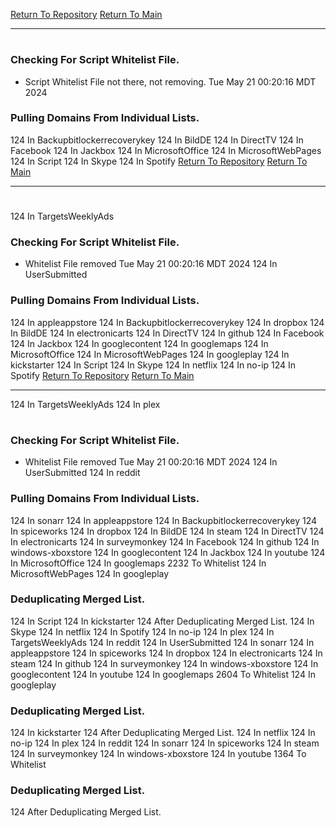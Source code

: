 [Return To Repository](https://github.com/DigitalWarrior/piholeparser/)
[Return To Main](https://github.com/DigitalWarrior/piholeparser/blob/master/RecentRunLogs/Mainlog.md)
____________________________________
# 
### Checking For Script Whitelist File.
* Script Whitelist File not there, not removing. Tue May 21 00:20:16 MDT 2024
### Pulling Domains From Individual Lists.
124 In Backupbitlockerrecoverykey
124 In BildDE
124 In DirectTV
124 In Facebook
124 In Jackbox
124 In MicrosoftOffice
124 In MicrosoftWebPages
124 In Script
124 In Skype
124 In Spotify
[Return To Repository](https://github.com/DigitalWarrior/piholeparser/)
[Return To Main](https://github.com/DigitalWarrior/piholeparser/blob/master/RecentRunLogs/Mainlog.md)
____________________________________
# 
124 In TargetsWeeklyAds
### Checking For Script Whitelist File.
* Whitelist File removed Tue May 21 00:20:16 MDT 2024
124 In UserSubmitted
### Pulling Domains From Individual Lists.
124 In appleappstore
124 In Backupbitlockerrecoverykey
124 In dropbox
124 In BildDE
124 In electronicarts
124 In DirectTV
124 In github
124 In Facebook
124 In Jackbox
124 In googlecontent
124 In googlemaps
124 In MicrosoftOffice
124 In MicrosoftWebPages
124 In googleplay
124 In kickstarter
124 In Script
124 In Skype
124 In netflix
124 In no-ip
124 In Spotify
[Return To Repository](https://github.com/DigitalWarrior/piholeparser/)
[Return To Main](https://github.com/DigitalWarrior/piholeparser/blob/master/RecentRunLogs/Mainlog.md)
____________________________________
124 In TargetsWeeklyAds
124 In plex
# 
### Checking For Script Whitelist File.
* Whitelist File removed Tue May 21 00:20:16 MDT 2024
124 In UserSubmitted
124 In reddit
### Pulling Domains From Individual Lists.
124 In sonarr
124 In appleappstore
124 In Backupbitlockerrecoverykey
124 In spiceworks
124 In dropbox
124 In BildDE
124 In steam
124 In DirectTV
124 In electronicarts
124 In surveymonkey
124 In Facebook
124 In github
124 In windows-xboxstore
124 In googlecontent
124 In Jackbox
124 In youtube
124 In MicrosoftOffice
124 In googlemaps
2232 To Whitelist
124 In MicrosoftWebPages
124 In googleplay
### Deduplicating Merged List.
124 In Script
124 In kickstarter
124 After Deduplicating Merged List.
124 In Skype
124 In netflix
124 In Spotify
124 In no-ip
124 In plex
124 In TargetsWeeklyAds
124 In reddit
124 In UserSubmitted
124 In sonarr
124 In appleappstore
124 In spiceworks
124 In dropbox
124 In electronicarts
124 In steam
124 In github
124 In surveymonkey
124 In windows-xboxstore
124 In googlecontent
124 In youtube
124 In googlemaps
2604 To Whitelist
124 In googleplay
### Deduplicating Merged List.
124 In kickstarter
124 After Deduplicating Merged List.
124 In netflix
124 In no-ip
124 In plex
124 In reddit
124 In sonarr
124 In spiceworks
124 In steam
124 In surveymonkey
124 In windows-xboxstore
124 In youtube
1364 To Whitelist
### Deduplicating Merged List.
124 After Deduplicating Merged List.
